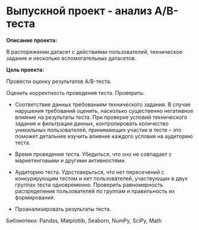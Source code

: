 # Выпускной проект - анализ A/B-теста

**Описание проекта:**

В распоряжении датасет с действиями пользователей, техническое задание и несколько вспомогательных датасетов.

**Цель проекта:**

Провести оценку результатов A/B-теста.

Оценить корректность проведения теста. Проверить:

- Соответствие данных требованиям технического задания. В случае нарушения требований оценить, насколько существенно негативное влияние на результаты теста. При проверке условий технического задания и фильтрации данных, контролировать количество уникальных пользователей, принимающих участие в тесте – это поможет детальнее изучить влияние каждого условия на аудиторию теста.

- Время проведения теста. Убедиться, что оно не совпадает с маркетинговыми и другими активностями.

- Аудиторию теста. Удостоверьться, что нет пересечений с конкурирующим тестом и нет пользователей, участвующих в двух группах теста одновременно. Проверить равномерность распределения пользователей по группам и правильность их формирования.

- Проанализировать результаты теста.

Библиотеки: Pandas, Matplotlib, Seaborn, NumPy, SciPy, Math

